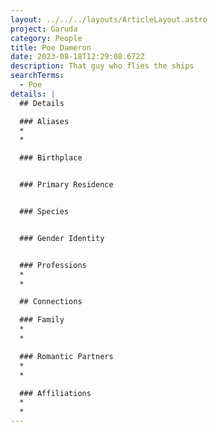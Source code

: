 ```yaml
---
layout: ../../../layouts/ArticleLayout.astro
project: Garuda
category: People
title: Poe Dameron
date: 2023-08-18T12:29:08.672Z
description: That guy who flies the ships
searchTerms:
  - Poe
details: |
  ## Details

  ### Aliases
  * 
  * 

  ### Birthplace


  ### Primary Residence


  ### Species


  ### Gender Identity


  ### Professions  
  * 
  * 

  ## Connections

  ### Family
  * 
  * 

  ### Romantic Partners
  * 
  *  

  ### Affiliations
  * 
  *
---
```

